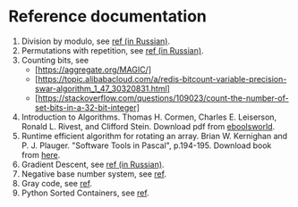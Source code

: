 # Reference documentation
1. Division by modulo, see [ref (in Russian)](https://ru.algorithmica.org/cs/modular/reciprocal/).
2. Permutations with repetition, see [ref (in Russian)](https://www.yaklass.ru/p/algebra/11-klass/nachalnye-svedeniia-kombinatoriki-9340/perestanovki-perestanovki-c-povtoreniiami-9343/re-fae87374-b861-453a-ac7e-7e29e05d40e1).
3. Counting bits, see
    - [https://aggregate.org/MAGIC/]
    - [https://topic.alibabacloud.com/a/redis-bitcount-variable-precision-swar-algorithm_1_47_30320831.html]
    - [https://stackoverflow.com/questions/109023/count-the-number-of-set-bits-in-a-32-bit-integer]
4. Introduction to Algorithms. Thomas H. Cormen, Charles E. Leiserson, Ronald L. Rivest, and Clifford Stein. Download pdf from [eboolsworld](https://dl.ebooksworld.ir/books/Introduction.to.Algorithms.4th.Leiserson.Stein.Rivest.Cormen.MIT.Press.9780262046305.EBooksWorld.ir.pdf).
5. Runtime efficient algorithm for rotating an array. Brian W. Kernighan and P. J. Plauger. "Software Tools in Pascal", p.194-195. Download book from [here](https://seriouscomputerist.atariverse.com/media/pdf/book/Software%20Tools%20in%20Pascal.pdf).
6. Gradient Descent, see [ref (in Russian)](http://mech.math.msu.su/~vvb/MasterAI/GradientDescent.html).
7. Negative base number system, see [ref](https://en.wikipedia.org/wiki/Negative_base).
8. Gray code, see [ref](https://cp-algorithms.com/algebra/gray-code.html).
9. Python Sorted Containers, see [ref](https://grantjenks.com/docs/sortedcontainers/introduction.html).
